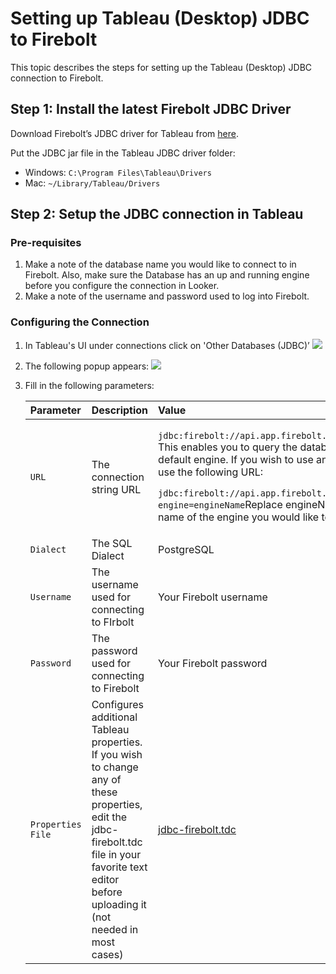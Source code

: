 # Setting up Tableau \(Desktop\) JDBC to Firebolt

This topic describes the steps for setting up the Tableau \(Desktop\) JDBC connection to Firebolt.

## Step 1: Install the latest Firebolt JDBC Driver

Download Firebolt’s JDBC driver for Tableau from [here](connecting-via-jdbc.md#downloading-the-driver).

Put the JDBC jar file in the Tableau JDBC driver folder:

* Windows: `C:\Program Files\Tableau\Drivers`
* Mac: `~/Library/Tableau/Drivers`

## Step 2: Setup the JDBC connection in Tableau

### Pre-requisites

1. Make a note of the database name you would like to connect to in Firebolt. Also, make sure the Database has an up and running engine before you configure the connection in Looker.
2. Make a note of the username and password used to log into Firebolt.

### Configuring the Connection

1. In Tableau's UI under connections click on 'Other Databases \(JDBC\)’ ![](../.gitbook/assets/tableau_connection_config.png)  
2. The following popup appears:    ![](../.gitbook/assets/tableau_config_popup.png) 
3. Fill in the following parameters:

   <table>
     <thead>
       <tr>
         <th style="text-align:left">Parameter</th>
         <th style="text-align:left">Description</th>
         <th style="text-align:left">Value</th>
       </tr>
     </thead>
     <tbody>
       <tr>
         <td style="text-align:left"><code>URL</code>
         </td>
         <td style="text-align:left">The connection string URL</td>
         <td style="text-align:left">
           <p><code>jdbc:firebolt://api.app.firebolt.io/&lt;db name&gt;</code> This enables
             you to query the database using its default engine. If you wish to use
             another engine, use the following URL:</p>
           <p><code>jdbc:firebolt://api.app.firebolt.io/&lt;db_name&gt;?engine=engineName</code>Replace
             engineName with the name of the engine you would like to use.</p>
         </td>
       </tr>
       <tr>
         <td style="text-align:left"><code>Dialect</code>
         </td>
         <td style="text-align:left">The SQL Dialect</td>
         <td style="text-align:left">PostgreSQL</td>
       </tr>
       <tr>
         <td style="text-align:left"><code>Username</code>
         </td>
         <td style="text-align:left">The username used for connecting to FIrbolt</td>
         <td style="text-align:left">Your Firebolt username</td>
       </tr>
       <tr>
         <td style="text-align:left"><code>Password</code>
         </td>
         <td style="text-align:left">The password used for connecting to Firebolt</td>
         <td style="text-align:left">Your Firebolt password</td>
       </tr>
       <tr>
         <td style="text-align:left"><code>Properties File</code>
         </td>
         <td style="text-align:left">Configures additional Tableau properties. If you wish to change any of
           these properties, edit the jdbc-firebolt.tdc file in your favorite text
           editor before uploading it (not needed in most cases)</td>
         <td style="text-align:left"><a href="https://firebolt-publishing-public.s3.amazonaws.com/repo/jdbc/jdbc-firebolt.tdc">jdbc-firebolt.tdc</a>
         </td>
       </tr>
     </tbody>
   </table>

